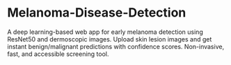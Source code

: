 # Melanoma-Disease-Detection
A deep learning-based web app for early melanoma detection using ResNet50 and dermoscopic images. Upload skin lesion images and get instant benign/malignant predictions with confidence scores. Non-invasive, fast, and accessible screening tool.
